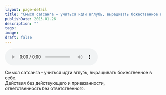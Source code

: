 ```yaml
---
layout: page-detail
title: "Смысл сатсанга – учиться идти вглубь, выращивать божественное в себе"
publishDate: 2013.01.26
description: ""
tags:
image:
draft: false
---
```


<audio title="2013.01.26 - Смысл сатсанга – учиться идти вглубь, выращивать божественное в себе.mp3" src="/upload/iblock/489/4898234f0911d1a631ef83cc60f0fd1a.mp3" controls=""></audio>

 Смысл сатсанга – учиться идти вглубь, выращивать божественное в себе.  
Действия без действующего и привязанности,   
ответственность без ответственного. 

  
